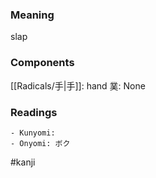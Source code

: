 ### Meaning

slap

### Components

[[Radicals/手|手]]: hand 菐: None

### Readings

```
- Kunyomi: 
- Onyomi: ボク
```

#kanji